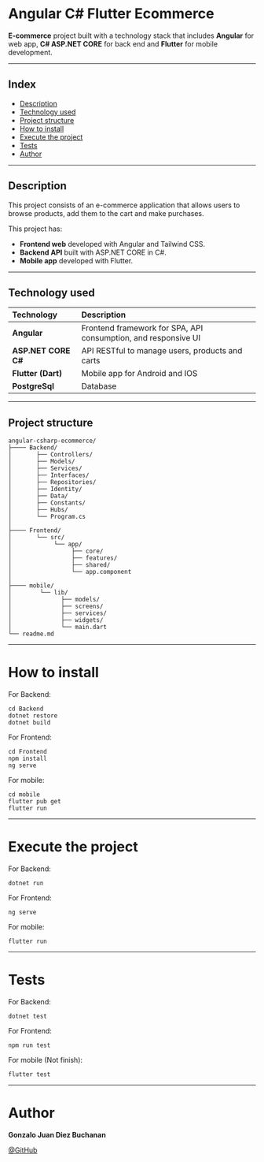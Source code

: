 # Angular C# Flutter Ecommerce

**E-commerce** project built with a technology stack that includes **Angular** for web app, **C# ASP.NET CORE** for back end and **Flutter** for mobile development.

---

## Index

- [Description](#description)
- [Technology used](#technology-used)
- [Project structure](#project-structure)
- [How to install](#install)
- [Execute the project](#execute-project)
- [Tests](#tests)
- [Author](#author)

---

## Description

This project consists of an e-commerce application that allows users to browse products, add them to the cart and make purchases.

This project has:
- **Frontend web** developed with Angular and Tailwind CSS.
- **Backend API** built with ASP.NET CORE in C#.
- **Mobile app** developed with Flutter.

---

## Technology used

|   Technology          |   Description                                                 |
|:----------------------|:--------------------------------------------------------------|
|   **Angular**         | Frontend framework for SPA, API consumption, and responsive UI|
|   **ASP.NET CORE C#** | API RESTful to manage users, products and carts               |
|   **Flutter (Dart)**  | Mobile app for Android and IOS                                |
|   **PostgreSql**      | Database                                                      |

---

## Project structure

```
angular-csharp-ecommerce/
├──── Backend/
│       ├── Controllers/
│       ├── Models/
│       ├── Services/
│       ├── Interfaces/
│       ├── Repositories/
│       ├── Identity/
│       ├── Data/
│       ├── Constants/
│       ├── Hubs/
│       └── Program.cs
│
├──── Frontend/
│       └── src/
│            └── app/
│                 ├── core/
│                 ├── features/
│                 ├── shared/
│                 └── app.component
│
├──── mobile/
│        └── lib/
│              ├── models/
│              ├── screens/
│              ├── services/
│              ├── widgets/
│              └── main.dart
└── readme.md 
```

---

# How to install

For Backend:

```
cd Backend
dotnet restore
dotnet build
```

For Frontend:

```
cd Frontend
npm install
ng serve 
```

For mobile:

```
cd mobile
flutter pub get
flutter run
```

---

# Execute the project

For Backend:

```
dotnet run
```

For Frontend:

```
ng serve
```

For mobile:

```
flutter run
```

---

# Tests

For Backend:

```
dotnet test
```

For Frontend:

```
npm run test
```

For mobile (Not finish):

```
flutter test
```

---

# Author

**Gonzalo Juan Diez Buchanan**

[@GitHub]('https://github.com/Gonzalo-diez')

